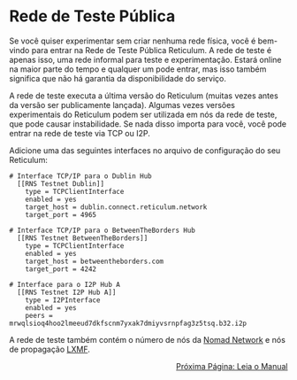 # Rede de Teste Pública
Se você quiser experimentar sem criar nenhuma rede física, você é bem-vindo para entrar na Rede de Teste Pública Reticulum. A rede de teste é apenas isso, uma rede informal para teste e experimentação. Estará online na maior parte do tempo e qualquer um pode entrar, mas isso também significa que não há garantia da disponibilidade do serviço.

A rede de teste executa a última versão do Reticulum (muitas vezes antes da versão ser publicamente lançada).
Algumas vezes versões experimentais do Reticulum podem ser utilizada em nós da rede de teste, que pode causar instabilidade. Se nada disso importa para você, você pode entrar na rede de teste via TCP ou I2P.

Adicione uma das seguintes interfaces no arquivo de configuração do seu Reticulum:

```
# Interface TCP/IP para o Dublin Hub
  [[RNS Testnet Dublin]]
    type = TCPClientInterface
    enabled = yes
    target_host = dublin.connect.reticulum.network
    target_port = 4965

# Interface TCP/IP para o BetweenTheBorders Hub
  [[RNS Testnet BetweenTheBorders]]
    type = TCPClientInterface
    enabled = yes
    target_host = betweentheborders.com
    target_port = 4242

# Interface para o I2P Hub A
  [[RNS Testnet I2P Hub A]]
    type = I2PInterface
    enabled = yes
    peers = mrwqlsioq4hoo2lmeeud7dkfscnm7yxak7dmiyvsrnpfag3z5tsq.b32.i2p
```

A rede de teste também contém o número de nós da [Nomad Network](https://github.com/markqvist/nomadnet) e nós de propagação [LXMF](https://github.com/markqvist/lxmf).

<p align="right"><a href="docs_pt-br.html">Próxima Página: Leia o Manual</a></p>
